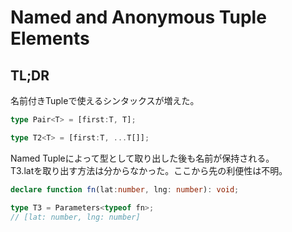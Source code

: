 # Named and Anonymous Tuple Elements

## TL;DR

名前付きTupleで使えるシンタックスが増えた。

```typescript
type Pair<T> = [first:T, T];

type T2<T> = [first:T, ...T[]];
```

Named Tupleによって型として取り出した後も名前が保持される。\
T3.latを取り出す方法は分からなかった。ここから先の利便性は不明。

```typescript
declare function fn(lat:number, lng: number): void;

type T3 = Parameters<typeof fn>;
// [lat: number, lng: number]
```
